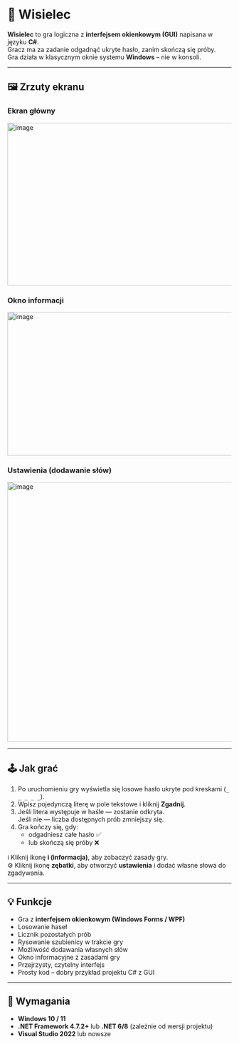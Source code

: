 # 🎯 Wisielec

**Wisielec** to gra logiczna z **interfejsem okienkowym (GUI)** napisana w języku **C#**.  
Gracz ma za zadanie odgadnąć ukryte hasło, zanim skończą się próby.  
Gra działa w klasycznym oknie systemu **Windows** – nie w konsoli.

---

## 🖼️ Zrzuty ekranu

### Ekran główny
<img width="736" height="365" alt="image" src="https://github.com/user-attachments/assets/992e4ce1-95d8-49b9-abc7-72a51531e148" />

### Okno informacji
<img width="604" height="322" alt="image" src="https://github.com/user-attachments/assets/a65ad62b-474e-4cb2-a2d2-4d3c4c2f8e64" />

### Ustawienia (dodawanie słów)
<img width="567" height="583" alt="image" src="https://github.com/user-attachments/assets/f9e56c9a-f2bd-4917-9a03-66d888ed8542" />

---

## 🕹️ Jak grać

1. Po uruchomieniu gry wyświetla się losowe hasło ukryte pod kreskami (`_ _ _ _ _`).
2. Wpisz pojedynczą literę w pole tekstowe i kliknij **Zgadnij**.
3. Jeśli litera występuje w haśle — zostanie odkryta.  
   Jeśli nie — liczba dostępnych prób zmniejszy się.
4. Gra kończy się, gdy:
   - odgadniesz całe hasło ✅  
   - lub skończą się próby ❌  

ℹ️ Kliknij ikonę **i (informacja)**, aby zobaczyć zasady gry.  
⚙️ Kliknij ikonę **zębatki**, aby otworzyć **ustawienia** i dodać własne słowa do zgadywania.

---

## 💡 Funkcje

- Gra z **interfejsem okienkowym (Windows Forms / WPF)**  
- Losowanie haseł  
- Licznik pozostałych prób  
- Rysowanie szubienicy w trakcie gry  
- Możliwość dodawania własnych słów  
- Okno informacyjne z zasadami gry  
- Przejrzysty, czytelny interfejs  
- Prosty kod – dobry przykład projektu C# z GUI  

---

## 🧰 Wymagania

- **Windows 10 / 11**  
- **.NET Framework 4.7.2+** lub **.NET 6/8** (zależnie od wersji projektu)  
- **Visual Studio 2022** lub nowsze  

